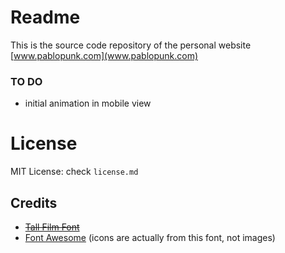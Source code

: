 # Readme
This is the source code repository of the personal website [www.pablopunk.com](www.pablopunk.com)

### TO DO
* initial animation in mobile view

# License
MIT License: check `license.md`

## Credits
- ~~[Tall Film Font](http://www.1001freefonts.com/tall_films.font)~~
- [Font Awesome](https://github.com/FortAwesome/Font-Awesome) (icons are actually from this font, not images)
